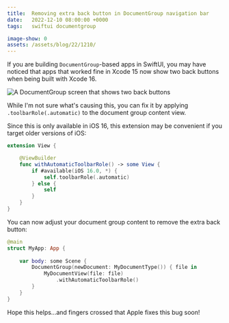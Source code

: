 ```yaml
---
title:  Removing extra back button in DocumentGroup navigation bar
date:   2022-12-10 08:00:00 +0000
tags:   swiftui documentgroup

image-show: 0
assets: /assets/blog/22/1210/
---
```


If you are building `DocumentGroup`-based apps in SwiftUI, you may have noticed that apps that worked fine in Xcode 15 now show two back buttons when being built with Xcode 16.

![A DocumentGroup screen that shows two back buttons]({{page.assets}}screenshot.jpg)

While I'm not sure what's causing this, you can fix it by applying `.toolbarRole(.automatic)` to the document group content view. 

Since this is only available in iOS 16, this extension may be convenient if you target older versions of iOS:

```swift
extension View {

    @ViewBuilder
    func withAutomaticToolbarRole() -> some View {
        if #available(iOS 16.0, *) {
            self.toolbarRole(.automatic)
        } else {
            self
        }
    }
}
```

You can now adjust your document group content to remove the extra back button:

```swift
@main
struct MyApp: App {
    
    var body: some Scene {
        DocumentGroup(newDocument: MyDocumentType()) { file in
            MyDocumentView(file: file)
                .withAutomaticToolbarRole()
        }
    }
}
```

Hope this helps...and fingers crossed that Apple fixes this bug soon!